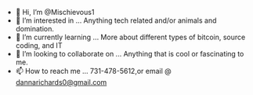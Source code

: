 - 👋 Hi, I’m @Mischievous1
- 👀 I’m interested in ...
Anything tech related and/or animals and domination.
- 🌱 I’m currently learning ...
More about different types of bitcoin, source coding, and IT
- 💞️ I’m looking to collaborate on ...
 Anything that is cool or fascinating to me.
- 📫 How to reach me ...
731-478-5612,or email @  dannarichards0@gmail.com 

<!---
Mischievous1/Mischievous1 is a ✨ special ✨ repository because its `README.md` (this file) appears on your GitHub profile.
You can click the Preview link to take a look at your changes.
--->
